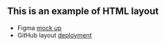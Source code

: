 ## This is an example of HTML layout

- Figma [mock up](https://www.figma.com/file/MV6CULGtRgUVPGr24Ou7cp/Museum-04.09-(Copy)?node-id=0%3A1)
- GitHub layout [deployment](https://natalikafishka.github.io/museum-html/)

